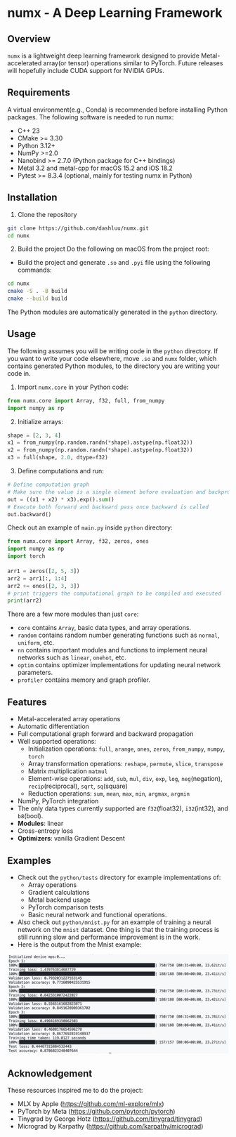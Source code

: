 # numx - A Deep Learning Framework

## Overview
`numx` is a lightweight deep learning framework designed to provide Metal-accelerated array(or tensor) operations similar to PyTorch. Future releases will hopefully include CUDA support for NVIDIA GPUs.

## Requirements
A virtual environment(e.g., Conda) is recommended before installing Python packages. The following software is needed to run numx:
- C++ 23
- CMake >= 3.30
- Python 3.12+
- NumPy >=2.0
- Nanobind >= 2.7.0 (Python package for C++ bindings)
- Metal 3.2 and metal-cpp for macOS 15.2 and iOS 18.2
- Pytest >= 8.3.4 (optional, mainly for testing numx in Python)

## Installation
1. Clone the repository
```bash
git clone https://github.com/dashluu/numx.git
cd numx
```

2. Build the project
Do the following on macOS from the project root:
* Build the project and generate `.so` and `.pyi` file using the following commands:
```bash
cd numx
cmake -S . -B build
cmake --build build
```
The Python modules are automatically generated in the `python` directory.


## Usage
The following assumes you will be writing code in the `python` directory. If you want to write your code elsewhere, move `.so` and `numx` folder, which contains generated Python modules, to the directory you are writing your code in.

1. Import `numx.core` in your Python code:
```python
from numx.core import Array, f32, full, from_numpy
import numpy as np
```

2. Initialize arrays:
```python
shape = [2, 3, 4]
x1 = from_numpy(np.random.randn(*shape).astype(np.float32))
x2 = from_numpy(np.random.randn(*shape).astype(np.float32))
x3 = full(shape, 2.0, dtype=f32)
```

3. Define computations and run:
```python
# Define computation graph
# Make sure the value is a single element before evaluation and backpropagation
out = ((x1 + x2) * x3).exp().sum()
# Execute both forward and backward pass once backward is called
out.backward()
```

Check out an example of `main.py` inside `python` directory:
```python
from numx.core import Array, f32, zeros, ones
import numpy as np
import torch

arr1 = zeros([2, 5, 3])
arr2 = arr1[:, 1:4]
arr2 += ones([2, 3, 3])
# print triggers the computational graph to be compiled and executed
print(arr2)
```

There are a few more modules than just `core`:
* `core` contains `Array`, basic data types, and array operations.
* `random` contains random number generating functions such as `normal`, `uniform`, etc.
* `nn` contains important modules and functions to implement neural networks such as `linear`, `onehot`, etc.
* `optim` contains optimizer implementations for updating neural network parameters.
* `profiler` contains memory and graph profiler.

## Features
- Metal-accelerated array operations
- Automatic differentiation
- Full computational graph forward and backward propagation
- Well supported operations:
  - Initialization operations: `full`, `arange`, `ones`, `zeros`, `from_numpy`, `numpy`, `torch`
  - Array transformation operations: `reshape`, `permute`, `slice`, `transpose`
  - Matrix multiplication `matmul`
  - Element-wise operations: `add`, `sub`, `mul`, `div`, `exp`, `log`, `neg`(negation), `recip`(reciprocal), `sqrt`, `sq`(square)
  - Reduction operations: `sum`, `mean`, `max`, `min`, `argmax`, `argmin`
- NumPy, PyTorch integration
- The only data types currently supported are `f32`(float32), `i32`(int32), and `b8`(bool).
- **Modules**: linear
- Cross-entropy loss
- **Optimizers**: vanilla Gradient Descent

## Examples
- Check out the `python/tests` directory for example implementations of:
  - Array operations
  - Gradient calculations
  - Metal backend usage
  - PyTorch comparison tests
  - Basic neural network and functional operations.
- Also check out `python/mnist.py` for an example of training a neural network on the `mnist` dataset. One thing is that the training process is still running slow and performance improvement is in the work.
- Here is the output from the Mnist example:

![Screenshot](./mnist.png)

## Acknowledgement
These resources inspired me to do the project:
- MLX by Apple (https://github.com/ml-explore/mlx)
- PyTorch by Meta (https://github.com/pytorch/pytorch)
- Tinygrad by George Hotz (https://github.com/tinygrad/tinygrad)
- Micrograd by Karpathy (https://github.com/karpathy/micrograd)
